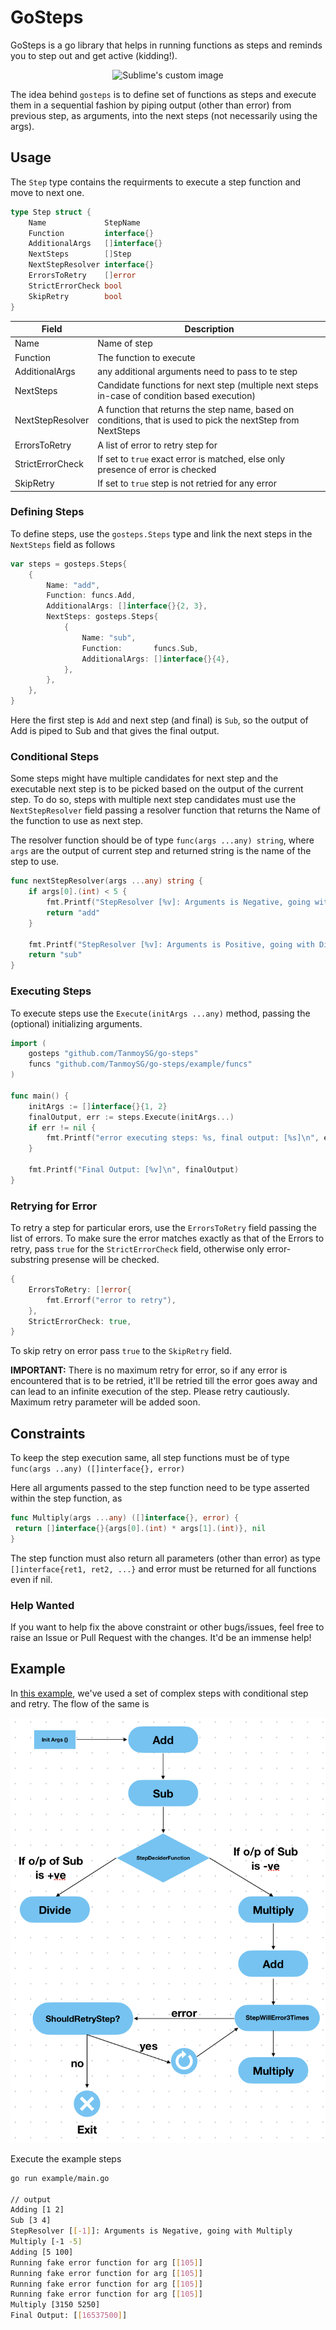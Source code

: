 

# GoSteps

GoSteps is a go library that helps in running functions as steps and reminds you to step out and get active (kidding!). 

<p align="center">
 <img src="https://codetips.dev/wp-content/uploads/2022/08/gopher-go-run.jpg" alt="Sublime's custom image" width="300" height="300" />
</p>

The idea behind `gosteps` is to define set of functions as steps and execute them in a sequential fashion by piping output (other than error) from previous step, as arguments, into the next steps (not necessarily using the args).

## Usage

The `Step` type contains the requirments to execute a step function and move to next one.

```go
type Step struct {
	Name             StepName
	Function         interface{}
	AdditionalArgs   []interface{}
	NextSteps        []Step
	NextStepResolver interface{}
	ErrorsToRetry    []error
	StrictErrorCheck bool
	SkipRetry        bool
}
```

| Field            | Description                                                                                                  |
|------------------|--------------------------------------------------------------------------------------------------------------|
| Name             | Name of step                                                                                                 |
| Function         | The function to execute                                                                                      |
| AdditionalArgs   | any additional arguments need to pass to te step                                                             |
| NextSteps        | Candidate functions for next step (multiple next steps in-case of condition based execution)                 |
| NextStepResolver | A function that returns the step name, based on conditions, that is used to pick the nextStep from NextSteps |
| ErrorsToRetry    | A list of error to retry step for                                                                            |
| StrictErrorCheck | If set to `true` exact error is matched, else only presence of error is checked                              |
| SkipRetry        | If set to `true` step is not retried for any error                                                           |

### Defining Steps

To define steps, use the `gosteps.Steps` type and link the next steps in the `NextSteps` field as follows

```go
var steps = gosteps.Steps{
	{
		Name: "add",
		Function: funcs.Add,
		AdditionalArgs: []interface{}{2, 3},
		NextSteps: gosteps.Steps{
			{
				Name: "sub",
				Function:       funcs.Sub,
				AdditionalArgs: []interface{}{4},
			},
		},
	},
}
```

Here the first step is `Add` and next step (and final) is `Sub`, so the output of Add is piped to Sub and that gives the final output.

### Conditional Steps

Some steps might have multiple candidates for next step and the executable next step is to be picked based on the output of the current step. To do so, steps with multiple next step candidates must use the `NextStepResolver` field passing a resolver function that returns the Name of the function to use as next step.

The resolver function should be of type `func(args ...any) string`, where `args` are the output of current step and returned string is the name of the step to use.

```go
func nextStepResolver(args ...any) string {
	if args[0].(int) < 5 {
		fmt.Printf("StepResolver [%v]: Arguments is Negative, going with Multiply\n", args)
		return "add"
	}

	fmt.Printf("StepResolver [%v]: Arguments is Positive, going with Divide\n", args)
	return "sub"
}
```

### Executing Steps

To execute steps use the `Execute(initArgs ...any)` method, passing the (optional) initializing arguments.

```go
import (
	gosteps "github.com/TanmoySG/go-steps"
	funcs "github.com/TanmoySG/go-steps/example/funcs"
)

func main() {
	initArgs := []interface{}{1, 2}
	finalOutput, err := steps.Execute(initArgs...)
	if err != nil {
		fmt.Printf("error executing steps: %s, final output: [%s]\n", err, finalOutput)
	}

	fmt.Printf("Final Output: [%v]\n", finalOutput)
}
```

### Retrying for Error

To retry a step for particular erors, use the `ErrorsToRetry` field passing the list of errors. To make sure the error matches exactly as that of the Errors to retry, pass `true` for the `StrictErrorCheck` field, otherwise only error-substring presense will be checked.

```go
{
	ErrorsToRetry: []error{
		fmt.Errorf("error to retry"),
	},
	StrictErrorCheck: true,
}
```

To skip retry on error pass `true` to the `SkipRetry` field.

**IMPORTANT:** There is no maximum retry for error, so if any error is encountered that is to be retried, it'll be retried till the error goes away and can lead to an infinite execution of the step. Please retry cautiously. Maximum retry parameter will be added soon.

## Constraints

To keep the step execution same, all step functions must be of type `func(args ..any) ([]interface{}, error)`

Here all arguments passed to the step function need to be type asserted within the step function, as

```go
func Multiply(args ...any) ([]interface{}, error) {
 return []interface{}{args[0].(int) * args[1].(int)}, nil
}
```

The step function must also return all parameters (other than error) as type `[]interface{ret1, ret2, ...}` and error must be returned for all functions even if nil.

### Help Wanted

If you want to help fix the above constraint or other bugs/issues, feel free to raise an Issue or Pull Request with the changes. It'd be an immense help!

## Example

In [this example](./example/main.go), we've used a set of complex steps with conditional step and retry. The flow of the same is

![flow](./example/diag.png)

Execute the example steps

```sh
go run example/main.go

// output
Adding [1 2]
Sub [3 4]
StepResolver [[-1]]: Arguments is Negative, going with Multiply
Multiply [-1 -5]
Adding [5 100]
Running fake error function for arg [[105]]
Running fake error function for arg [[105]]
Running fake error function for arg [[105]]
Running fake error function for arg [[105]]
Multiply [3150 5250]
Final Output: [[16537500]]
```
